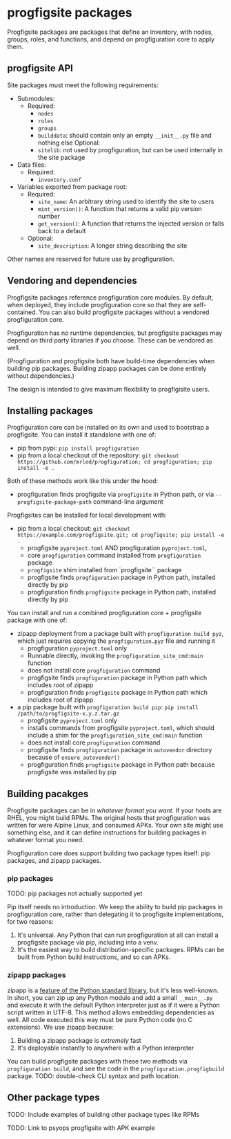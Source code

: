 # progfigsite packages

Progfigsite packages are packages that define an inventory,
with nodes, groups, roles, and functions,
and depend on progfiguration core to apply them.

## progfigsite API

Site packages must meet the following requirements:

- Submodules:
  - Required:
    - `nodes`
    - `roles`
    - `groups`
    - `builddata`: should contain only an empty `__init__.py` file and nothing else
    Optional:
    - `sitelib`: not used by progfiguration, but can be used internally in the site package
- Data files:
  - Required:
    - `inventory.conf`
- Variables exported from package root:
  - Required:
    - `site_name`: An arbitrary string used to identify the site to users
    - `mint_version()`: A function that returns a valid pip version number
    - `get_version()`: A function that returns the injected version or falls back to a default
  - Optional:
    - `site_description`: A longer string describing the site

Other names are reserved for future use by progfiguration.

## Vendoring and dependencies

Progfigsite packages reference progfiguration core modules.
By default, when deployed, they include progfiguration core so that they are self-contained.
You can also build progfigsite packages without a vendored progfiguration core.

Progfiguration has no runtime dependencies,
but progfigsite packages may depend on third party libraries if you choose.
These can be vendored as well.

(Progfiguration and progfigsite both have build-time dependencies when building pip packages.
Building zipapp packages can be done entirely without dependencies.)

The design is intended to give maximum flexibility to progfigisite users.

## Installing packages

Progfiguration core can be installed on its own and used to bootstrap a progfigsite.
You can install it standalone with one of:

* pip from pypi:
  `pip install progfiguration`
* pip from a local checkout of the repository:
  `git checkout https://github.com/mrled/progfiguration; cd progfiguration; pip install -e .`

Both of these methods work like this under the hood:

  * progfiguration finds progfigsite via `progfigsite` in Python path,
    or via `--progfigsite-package-path` command-line argument

Progfigsites can be installed for local development with:

* pip from a local checkout:
  `git checkout https://example.com/progfigsite.git; cd progfigsite; pip install -e .`
    * progfigsite `pyproject.toml` AND progfiguration `pyproject.toml`,
    * core `progfiguration` command installed from `progfiguration` package
    * `progfigsite` shim installed from `progfigsite`` package
    * progfigsite finds `progfiguration` package in Python path, installed directly by pip
    * progfiguration finds `progfigsite` package in Python path, installed directly by pip

You can install and run a combined progfiguration core + progfigsite package with one of:

* zipapp deployment from a package built with `progfiguration build pyz`,
  which just requires copying the `progfiguration.pyz` file and running it
    * progfiguration `pyproject.toml` only
    * Runnable directly, invoking the `progfiguration_site_cmd:main` function
    * does not install core `progfiguration` command
    * progfigsite finds `progfiguration` package in Python path which includes root of zipapp
    * progfiguration finds `progfigsite` package in Python path which includes root of zipapp
* a pip package built with `progfiguration build pip`:
  `pip install /path/to/progfigsite-x.y.z.tar.gz`
    * progfigsite `pyproject.toml` only
    * installs commands from progfigsite `pyproject.toml`, which should include a shim for the `progfiguration_site_cmd:main` function
    * does not install core `progfiguration` command
    * progfigsite finds `progfiguration` package in `autovendor` directory because of `ensure_autovendor()`
    * progfiguration finds `progfigsite` package in Python path because progfigsite was installed by pip

## Building pacakges

Progfigsite packages can be in _whatever format you want_.
If your hosts are RHEL, you might build RPMs.
The original hosts that progfiguration was written for were Alpine Linux, and consumed APKs.
Your own site might use something else,
and it can define instructions for building packages in whatever format you need.

Progfiguration core does support building two package types itself:
pip packages, and zipapp packages.

### pip packages

TODO: pip packages not actually supported yet

Pip itself needs no introduction.
We keep the ability to build pip packages in progfiguration core,
rather than delegating it to progfigsite implementations,
for two reasons:

1.  It's universal.
    Any Python that can run progfiguration at all can install a progfigsite package via pip,
    including into a venv.
2.  It's the easiest way to build distribution-specific packages.
    RPMs can be built from Python build instructions,
    and so can APKs.

### zipapp packages

zipapp is a [feature of the Python standard library](https://docs.python.org/3/library/zipapp.html),
but it's less well-known.
In short, you can zip up any Python module and add a small `__main__.py`
and execute it with the default Python interpreter just as if it were a Python script written in UTF-8.
This method allows embedding dependencies as well.
All code executed this way must be pure Python code (no C extensions).
We use zipapp because:

1.  Building a zipapp package is _extremely_ fast
2.  It's deployable instantly to anywhere with a Python interpreter

You can build progfigsite packages with these two methods via `progfiguration build`,
and see the code in the `progfiguration.progfigbuild` package.
TODO: double-check CLI syntax and path location.

## Other package types

TODO: Include examples of building other package types like RPMs

TODO: Link to psyops progfigsite with APK example
